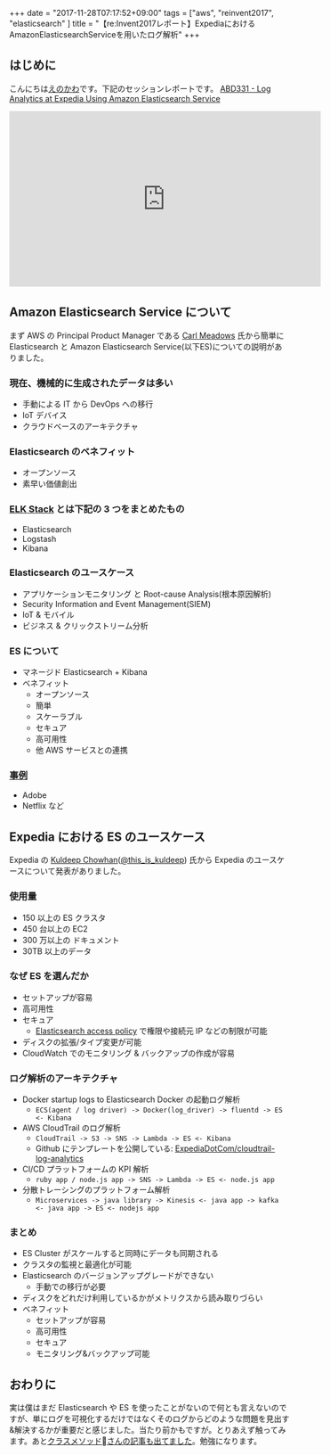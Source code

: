 +++
date = "2017-11-28T07:17:52+09:00"
tags = ["aws", "reinvent2017", "elasticsearch" ]
title = "【re:Invent2017レポート】ExpediaにおけるAmazonElasticsearchServiceを用いたログ解析"
+++

## はじめに
こんにちは[えのかわ](https://twitter.com/enkw_)です。下記のセッションレポートです。  
[ABD331 - Log Analytics at Expedia Using Amazon Elasticsearch Service](https://www.portal.reinvent.awsevents.com/connect/sessionDetail.ww?SESSION_ID=16756)

<iframe width="560" height="315" src="https://www.youtube.com/embed/oJUpUQ_yNVw" frameborder="0" allowfullscreen></iframe>

## Amazon Elasticsearch Service について
まず AWS の Principal Product Manager である [Carl Meadows](https://www.portal.reinvent.awsevents.com/connect/speakerDetail.ww?PERSON_ID=30D17B8F99B3E8399A8147EA4A7CB6A2&tclass=popup) 氏から簡単に Elasticsearch と Amazon Elasticsearch Service(以下ES)についての説明がありました。

### 現在、機械的に生成されたデータは多い

- 手動による IT から DevOps への移行
- IoT デバイス
- クラウドベースのアーキテクチャ

### Elasticsearch のベネフィット

- オープンソース
- 素早い価値創出

### [ELK Stack](http://www.elastic.co/webinars/introduction-elk-stack) とは下記の 3 つをまとめたもの

- Elasticsearch
- Logstash
- Kibana

### Elasticsearch のユースケース

- アプリケーションモニタリング と Root-cause Analysis(根本原因解析)
- Security Information and Event Management(SIEM)
- IoT & モバイル
- ビジネス & クリックストリーム分析

### ES について

- マネージド Elasticsearch + Kibana
- ベネフィット
  - オープンソース
  - 簡単
  - スケーラブル
  - セキュア
  - 高可用性
  - 他 AWS サービスとの連携

### [事例](https://aws.amazon.com/jp/elasticsearch-service/)

  - Adobe
  - Netflix など

## Expedia における ES のユースケース

Expedia の [Kuldeep Chowhan](https://www.portal.reinvent.awsevents.com/connect/speakerDetail.ww?PERSON_ID=5266D16D84B66AB37CDF8C69E92B7631&tclass=popup)([@this_is_kuldeep](https://twitter.com/this_is_kuldeep)) 氏から Expedia のユースケースについて発表がありました。

### 使用量

- 150 以上の ES クラスタ
- 450 台以上の EC2
- 300 万以上の ドキュメント
- 30TB 以上のデータ

### なぜ ES を選んだか

- セットアップが容易
- 高可用性
- セキュア
  - [Elasticsearch access policy](http://docs.aws.amazon.com/ja_jp/elasticsearch-service/latest/developerguide/es-createupdatedomains.html#es-createdomain-configure-access-policies) で権限や接続元 IP などの制限が可能
- ディスクの拡張/タイプ変更が可能
- CloudWatch でのモニタリング & バックアップの作成が容易

### ログ解析のアーキテクチャ
- Docker startup logs to Elasticsearch Docker の起動ログ解析
  - `ECS(agent / log driver) -> Docker(log_driver) -> fluentd -> ES <- Kibana`
- AWS CloudTrail のログ解析
  - `CloudTrail -> S3 -> SNS -> Lambda -> ES <- Kibana`
  - Github にテンプレートを公開している: [ExpediaDotCom/cloudtrail-log-analytics](https://github.com/ExpediaDotCom/cloudtrail-log-analytics)
- CI/CD プラットフォームの KPI 解析
  - `ruby app / node.js app -> SNS -> Lambda -> ES <- node.js app`
- 分散トレーシングのプラットフォーム解析
  - `Microservices -> java library -> Kinesis <- java app -> kafka <- java app -> ES <- nodejs app`

### まとめ

- ES Cluster がスケールすると同時にデータも同期される
- クラスタの監視と最適化が可能
- Elasticsearch のバージョンアップグレードができない
  - 手動での移行が必要
- ディスクをどれだけ利用しているかがメトリクスから読み取りづらい
- ベネフィット
  - セットアップが容易
  - 高可用性
  - セキュア
  - モニタリング&バックアップ可能

## おわりに

実は僕はまだ Elasticsearch や ES を使ったことがないので何とも言えないのですが、単にログを可視化するだけではなくそのログからどのような問題を見出す&解決するかが重要だと感じました。当たり前かもですが。とりあえず触ってみます。あと[クラスメソッドさんの記事も出てました](https://dev.classmethod.jp/cloud/aws/loganalytics-at-expedia-using-amazones/)。勉強になります。
